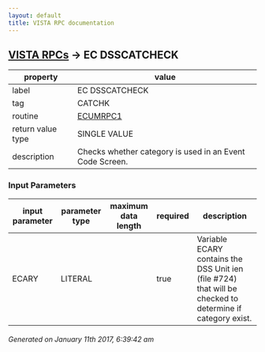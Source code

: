 ```yaml
---
layout: default
title: VISTA RPC documentation
---
```




## [VISTA RPCs](TableOfContent.md) &#8594; EC DSSCATCHECK 

 property | value 
--- | --- 
 label | EC DSSCATCHECK
 tag | CATCHK
 routine | [ECUMRPC1](http://code.osehra.org/dox/Routine_ECUMRPC1_source.html)
 return value type | SINGLE VALUE
 description | Checks whether category is used in an Event Code Screen.

### Input Parameters

| input parameter | parameter type | maximum data length | required | description | 
| --- | --- | --- | --- | --- | 
| ECARY | LITERAL |  | true | Variable ECARY contains the DSS Unit ien (file #724) that will be checked to determine if category exist. | 




 ###### Generated on January 11th 2017, 6:39:42 am